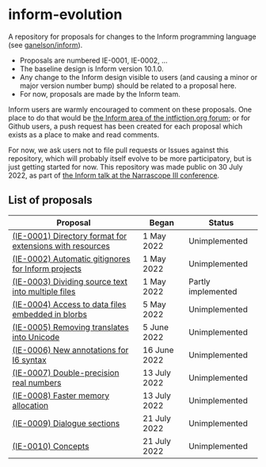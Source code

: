# inform-evolution

A repository for proposals for changes to the Inform programming language
(see [ganelson/inform](https://github.com/ganelson/inform)).

- Proposals are numbered IE-0001, IE-0002, ...
- The baseline design is Inform version 10.1.0.
- Any change to the Inform design visible to users (and causing a minor or
major version number bump) should be related to a proposal here.
- For now, proposals are made by the Inform team.

Inform users are warmly encouraged to comment on these proposals. One place
to do that would be [the Inform area of the intfiction.org forum](https://intfiction.org/c/authoring/inform-7/);
or for Github users, a push request has been created for each proposal which exists
as a place to make and read comments.

For now, we ask users not to file pull requests or Issues against this repository,
which will probably itself evolve to be more participatory, but is just getting
started for now. This repository was made public on 30 July 2022, as part of
[the Inform talk at the Narrascope III conference](https://ganelson.github.io/inform-website/talks/2022/07/31/narrascope-iii.html).

## List of proposals

Proposal                                                                                                 | Began         | Status 
-------------------------------------------------------------------------------------------------------- | ------------- | ----------------
[(IE-0001) Directory format for extensions with resources](proposals/0001-extensions-with-resources.md)  |  1 May 2022   | Unimplemented
[(IE-0002) Automatic gitignores for Inform projects](proposals/0002-inform-project-gitignores.md)        |  1 May 2022   | Unimplemented
[(IE-0003) Dividing source text into multiple files](proposals/0003-multiple-source-files.md)            |  1 May 2022   | Partly implemented
[(IE-0004) Access to data files embedded in blorbs](proposals/0004-using-data-files-in-blorbs.md)        |  5 May 2022   | Unimplemented
[(IE-0005) Removing translates into Unicode](proposals/0005-removing-translates-into-unicode.md)         |  5 June 2022  | Unimplemented
[(IE-0006) New annotations for I6 syntax](proposals/0006-i6-syntax-annotations.md)                       |  16 June 2022 | Unimplemented
[(IE-0007) Double-precision real numbers](proposals/0007-double-precision-reals.md)                      |  13 July 2022 | Unimplemented
[(IE-0008) Faster memory allocation](proposals/0008-faster-memory-allocation.md)                         |  13 July 2022 | Unimplemented
[(IE-0009) Dialogue sections](proposals/0009-dialogue-sections.md)                                       |  21 July 2022 | Unimplemented
[(IE-0010) Concepts](proposals/0010-concepts.md)                                                         |  21 July 2022 | Unimplemented
